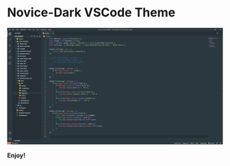 # Novice-Dark VSCode Theme

![image](https://github.com/MatthewZenn/Novice-Dark-Theme/raw/main/Static/Screengrab.png)

**Enjoy!**
